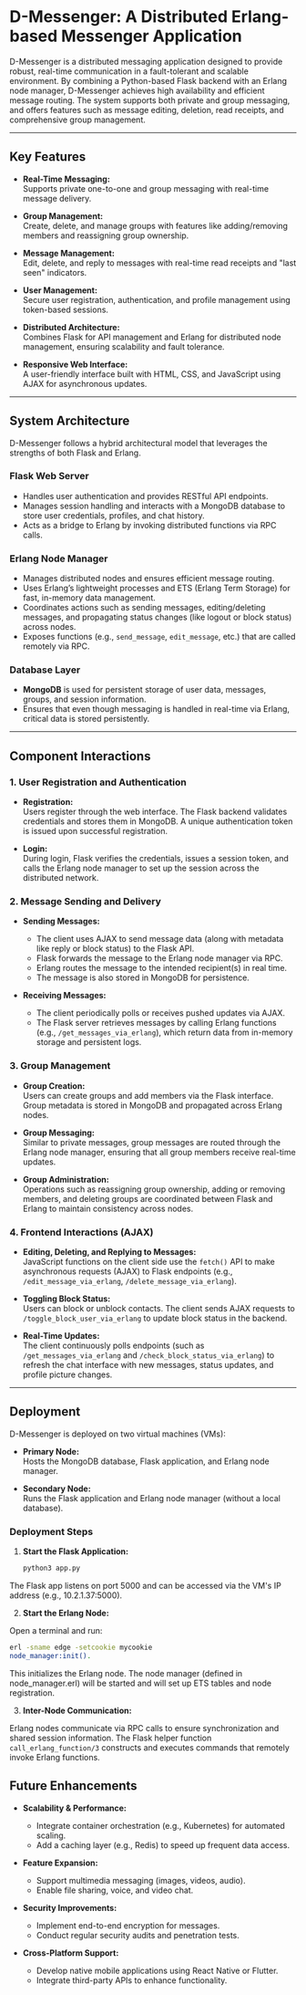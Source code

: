 # D-Messenger: A Distributed Erlang-based Messenger Application

D-Messenger is a distributed messaging application designed to provide robust, real-time communication in a fault-tolerant and scalable environment. By combining a Python-based Flask backend with an Erlang node manager, D-Messenger achieves high availability and efficient message routing. The system supports both private and group messaging, and offers features such as message editing, deletion, read receipts, and comprehensive group management.

---

## Key Features

- **Real-Time Messaging:**  
  Supports private one-to-one and group messaging with real-time message delivery.

- **Group Management:**  
  Create, delete, and manage groups with features like adding/removing members and reassigning group ownership.

- **Message Management:**  
  Edit, delete, and reply to messages with real-time read receipts and "last seen" indicators.

- **User Management:**  
  Secure user registration, authentication, and profile management using token-based sessions.

- **Distributed Architecture:**  
  Combines Flask for API management and Erlang for distributed node management, ensuring scalability and fault tolerance.

- **Responsive Web Interface:**  
  A user-friendly interface built with HTML, CSS, and JavaScript using AJAX for asynchronous updates.

---

## System Architecture

D-Messenger follows a hybrid architectural model that leverages the strengths of both Flask and Erlang.

### Flask Web Server

- Handles user authentication and provides RESTful API endpoints.
- Manages session handling and interacts with a MongoDB database to store user credentials, profiles, and chat history.
- Acts as a bridge to Erlang by invoking distributed functions via RPC calls.

### Erlang Node Manager

- Manages distributed nodes and ensures efficient message routing.
- Uses Erlang’s lightweight processes and ETS (Erlang Term Storage) for fast, in-memory data management.
- Coordinates actions such as sending messages, editing/deleting messages, and propagating status changes (like logout or block status) across nodes.
- Exposes functions (e.g., `send_message`, `edit_message`, etc.) that are called remotely via RPC.

### Database Layer

- **MongoDB** is used for persistent storage of user data, messages, groups, and session information.
- Ensures that even though messaging is handled in real-time via Erlang, critical data is stored persistently.

---

## Component Interactions

### 1. User Registration and Authentication

- **Registration:**  
  Users register through the web interface. The Flask backend validates credentials and stores them in MongoDB. A unique authentication token is issued upon successful registration.

- **Login:**  
  During login, Flask verifies the credentials, issues a session token, and calls the Erlang node manager to set up the session across the distributed network.

### 2. Message Sending and Delivery

- **Sending Messages:**  
  - The client uses AJAX to send message data (along with metadata like reply or block status) to the Flask API.
  - Flask forwards the message to the Erlang node manager via RPC.
  - Erlang routes the message to the intended recipient(s) in real time.
  - The message is also stored in MongoDB for persistence.

- **Receiving Messages:**  
  - The client periodically polls or receives pushed updates via AJAX.
  - The Flask server retrieves messages by calling Erlang functions (e.g., `/get_messages_via_erlang`), which return data from in-memory storage and persistent logs.

### 3. Group Management

- **Group Creation:**  
  Users can create groups and add members via the Flask interface. Group metadata is stored in MongoDB and propagated across Erlang nodes.
  
- **Group Messaging:**  
  Similar to private messages, group messages are routed through the Erlang node manager, ensuring that all group members receive real-time updates.

- **Group Administration:**  
  Operations such as reassigning group ownership, adding or removing members, and deleting groups are coordinated between Flask and Erlang to maintain consistency across nodes.

### 4. Frontend Interactions (AJAX)

- **Editing, Deleting, and Replying to Messages:**  
  JavaScript functions on the client side use the `fetch()` API to make asynchronous requests (AJAX) to Flask endpoints (e.g., `/edit_message_via_erlang`, `/delete_message_via_erlang`).
  
- **Toggling Block Status:**  
  Users can block or unblock contacts. The client sends AJAX requests to `/toggle_block_user_via_erlang` to update block status in the backend.

- **Real-Time Updates:**  
  The client continuously polls endpoints (such as `/get_messages_via_erlang` and `/check_block_status_via_erlang`) to refresh the chat interface with new messages, status updates, and profile picture changes.

---

## Deployment

D-Messenger is deployed on two virtual machines (VMs):

- **Primary Node:**  
  Hosts the MongoDB database, Flask application, and Erlang node manager.

- **Secondary Node:**  
  Runs the Flask application and Erlang node manager (without a local database).

### Deployment Steps

1. **Start the Flask Application:**

   ```bash
   python3 app.py
   ```
The Flask app listens on port 5000 and can be accessed via the VM's IP address (e.g., 10.2.1.37:5000).

2. **Start the Erlang Node:**

Open a terminal and run:

  ```bash
  erl -sname edge -setcookie mycookie
  node_manager:init().
```

This initializes the Erlang node. The node manager (defined in node_manager.erl) will be started and will set up ETS tables and node registration.

3. **Inter-Node Communication:**

Erlang nodes communicate via RPC calls to ensure synchronization and shared session information.
The Flask helper function `call_erlang_function/3` constructs and executes commands that remotely invoke Erlang functions.

## Future Enhancements

- **Scalability & Performance:**
  - Integrate container orchestration (e.g., Kubernetes) for automated scaling.
  - Add a caching layer (e.g., Redis) to speed up frequent data access.

- **Feature Expansion:**
  - Support multimedia messaging (images, videos, audio).
  - Enable file sharing, voice, and video chat.

- **Security Improvements:**
  - Implement end-to-end encryption for messages.
  - Conduct regular security audits and penetration tests.

- **Cross-Platform Support:**
  - Develop native mobile applications using React Native or Flutter.
  - Integrate third-party APIs to enhance functionality.

